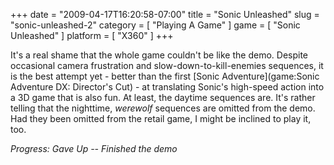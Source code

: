 +++
date = "2009-04-17T16:20:58-07:00"
title = "Sonic Unleashed"
slug = "sonic-unleashed-2"
category = [ "Playing A Game" ]
game = [ "Sonic Unleashed" ]
platform = [ "X360" ]
+++

It's a real shame that the whole game couldn't be like the demo.  Despite occasional camera frustration and slow-down-to-kill-enemies sequences, it is the best attempt yet - better than the first [Sonic Adventure](game:Sonic Adventure DX: Director's Cut) - at translating Sonic's high-speed action into a 3D game that is also fun.  At least, the daytime sequences are.  It's rather telling that the nighttime, <i>werewolf</i> sequences are omitted from the demo.  Had they been omitted from the retail game, I might be inclined to play it, too.

<i>Progress: Gave Up -- Finished the demo</i>